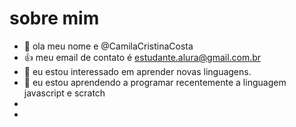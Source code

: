 # sobre mim   
- 👋 ola meu nome e @CamilaCristinaCosta 
- 👍 meu email de contato é estudante.alura@gmail.com.br
- 👀 eu estou interessado em aprender novas linguagens.
- 🌱 eu estou aprendendo a programar recentemente a linguagem javascript e scratch
- 
-
